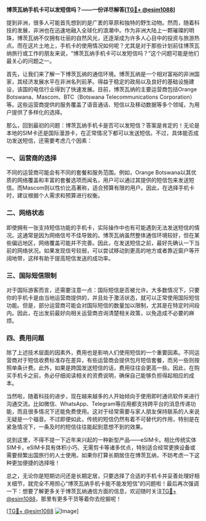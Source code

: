 **博茨瓦纳手机卡可以发短信吗？——一份详尽解答[[TG💪+ @esim1088](https://t.me/s/esim1088)]**

提到非洲，很多人可能首先想到的是广袤的草原和独特的野生动物。然而，随着科技的发展，非洲也在迅速地融入全球化的浪潮中。作为非洲大陆上一颗璀璨的明珠，博茨瓦纳不仅拥有壮丽的自然风光，还逐渐成为许多人心目中的投资与旅游热点。而在这片土地上，手机卡的使用情况如何呢？尤其是对于那些计划前往博茨瓦纳旅行或工作的朋友来说，“博茨瓦纳手机卡可以发短信吗？”这个问题可能是他们最关心的问题之一。

首先，让我们来了解一下博茨瓦纳的通信环境。博茨瓦纳是一个相对富裕的非洲国家，其经济发展水平在非洲名列前茅。得益于稳定的政局以及良好的基础设施建设，该国的电信行业得到了快速发展。目前，博茨瓦纳的主要运营商包括Orange Botswana、Mascom、BTC（Botswana Telecommunications Corporation）等。这些运营商提供的服务覆盖了语音通话、短信以及移动数据等多个领域，为用户提供了多样化的选择。

那么，回到最初的问题：博茨瓦纳手机卡是否可以发短信？答案是肯定的！无论是本地的SIM卡还是国际漫游卡，在正常情况下都可以发送短信。不过，具体能否成功发送短信，还需要考虑几个因素：

### 一、运营商的选择

不同的运营商可能会有不同的套餐和服务范围。例如，Orange Botswana以其优质的网络覆盖和丰富的套餐选项而闻名，用户可以通过其提供的短信包来发送短信。而Mascom则以性价比高著称，适合预算有限的用户。因此，在选择手机卡时，建议根据个人需求和预算进行权衡。

### 二、网络状态

即使拥有一张支持短信功能的手机卡，实际操作中也有可能遇到无法发送短信的情况。这通常是因为网络信号不佳导致的。博茨瓦纳虽然整体通信环境较好，但在某些偏远地区，网络覆盖可能并不完善。因此，在发送短信之前，最好先确认一下当前的网络状况。如果发现信号较弱，可以尝试移动到更高的地方或者靠近窗户等开阔地带，这样有助于提高短信发送的成功率。

### 三、国际短信限制

对于国际游客而言，还需要注意一点：国际短信是否被允许。大多数情况下，只要你的手机卡是由当地运营商提供的，并且处于激活状态，就可以正常使用国际短信功能。但是，部分运营商可能会对国际短信的数量加以限制，尤其是在特定时间段内。因此，在出发前最好向相关运营商咨询清楚相关政策，以免造成不必要的麻烦。

### 四、费用问题

除了上述技术层面的因素外，费用也是影响人们使用短信的一个重要因素。不同运营商对于短信收费标准存在差异，有些运营商会提供包月短信套餐，而另一些则按照单条计费。此外，如果是跨国发送短信的话，费用往往会更高一些。因此，在购买手机卡之前，务必仔细阅读相关的资费说明，确保自己能够负担得起相应的成本。

当然啦，随着科技的进步，现在越来越多的人开始倾向于使用即时通讯软件来进行沟通交流。比如微信、WhatsApp、Telegram等应用都支持跨平台的消息传递功能，而且很多情况下还能免费使用。这对于经常需要与家人朋友保持联系的人来说无疑是一个福音。不过即便如此，传统的短信仍然有着不可替代的作用，特别是在紧急情况下，一条及时的短信往往能起到意想不到的效果。

说到这里，不得不提一下近年来兴起的一种新型产品——eSIM卡。相比传统实体SIM卡，eSIM卡具有体积小巧、无需剪卡等诸多优点，特别适合经常更换设备或需要频繁出国旅行的人士使用。如果你打算长期居住在博茨瓦纳，不妨考虑一下这种更加便捷的选择哦！

总之，无论你是短期访问还是长期定居，只要选择了合适的手机卡并妥善处理好相关细节，就完全不用担心“博茨瓦纳手机卡能不能发短信”的问题啦！最后再次强调一下：想要了解更多关于博茨瓦纳通信方面的信息，欢迎随时关注[TG💪+ @esim1088](https://t.me/s/esim1088)，那里有更多干货等着你去挖掘呢！

[[TG💪+ @esim1088](https://t.me/s/esim1088) ![Image](https://i.postimg.cc/4NQfJmqS/Snipaste-2025-05-13-00-14-12.png)]
